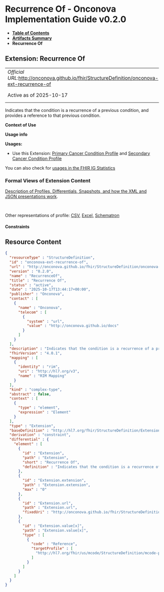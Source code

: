 # Recurrence Of - Onconova Implementation Guide v0.2.0

* [**Table of Contents**](toc.md)
* [**Artifacts Summary**](artifacts.md)
* **Recurrence Of**

## Extension: Recurrence Of 

| | |
| :--- | :--- |
| *Official URL*:http://onconova.github.io/fhir/StructureDefinition/onconova-ext-recurrence-of | *Version*:0.2.0 |
| Active as of 2025-10-17 | *Computable Name*:RecurrenceOf |

Indicates that the condition is a recurrence of a previous condition, and provides a reference to that previous condition.

**Context of Use**

**Usage info**

**Usages:**

* Use this Extension: [Primary Cancer Condition Profile](StructureDefinition-onconova-primary-cancer-condition.md) and [Secondary Cancer Condition Profile](StructureDefinition-onconova-secondary-cancer-condition.md)

You can also check for [usages in the FHIR IG Statistics](https://packages2.fhir.org/xig/onconova.fhir|current/StructureDefinition/onconova-ext-recurrence-of)

### Formal Views of Extension Content

 [Description of Profiles, Differentials, Snapshots, and how the XML and JSON presentations work](http://build.fhir.org/ig/FHIR/ig-guidance/readingIgs.html#structure-definitions). 

 

Other representations of profile: [CSV](StructureDefinition-onconova-ext-recurrence-of.csv), [Excel](StructureDefinition-onconova-ext-recurrence-of.xlsx), [Schematron](StructureDefinition-onconova-ext-recurrence-of.sch) 

#### Constraints



## Resource Content

```json
{
  "resourceType" : "StructureDefinition",
  "id" : "onconova-ext-recurrence-of",
  "url" : "http://onconova.github.io/fhir/StructureDefinition/onconova-ext-recurrence-of",
  "version" : "0.2.0",
  "name" : "RecurrenceOf",
  "title" : "Recurrence Of",
  "status" : "active",
  "date" : "2025-10-17T13:44:17+00:00",
  "publisher" : "Onconova",
  "contact" : [
    {
      "name" : "Onconova",
      "telecom" : [
        {
          "system" : "url",
          "value" : "http://onconova.github.io/docs"
        }
      ]
    }
  ],
  "description" : "Indicates that the condition is a recurrence of a previous condition, and provides a reference to that previous condition.",
  "fhirVersion" : "4.0.1",
  "mapping" : [
    {
      "identity" : "rim",
      "uri" : "http://hl7.org/v3",
      "name" : "RIM Mapping"
    }
  ],
  "kind" : "complex-type",
  "abstract" : false,
  "context" : [
    {
      "type" : "element",
      "expression" : "Element"
    }
  ],
  "type" : "Extension",
  "baseDefinition" : "http://hl7.org/fhir/StructureDefinition/Extension|4.0.1",
  "derivation" : "constraint",
  "differential" : {
    "element" : [
      {
        "id" : "Extension",
        "path" : "Extension",
        "short" : "Recurrence Of",
        "definition" : "Indicates that the condition is a recurrence of a previous condition, and provides a reference to that previous condition."
      },
      {
        "id" : "Extension.extension",
        "path" : "Extension.extension",
        "max" : "0"
      },
      {
        "id" : "Extension.url",
        "path" : "Extension.url",
        "fixedUri" : "http://onconova.github.io/fhir/StructureDefinition/onconova-ext-recurrence-of"
      },
      {
        "id" : "Extension.value[x]",
        "path" : "Extension.value[x]",
        "type" : [
          {
            "code" : "Reference",
            "targetProfile" : [
              "http://hl7.org/fhir/us/mcode/StructureDefinition/mcode-primary-cancer-condition|4.0.0"
            ]
          }
        ]
      }
    ]
  }
}

```
